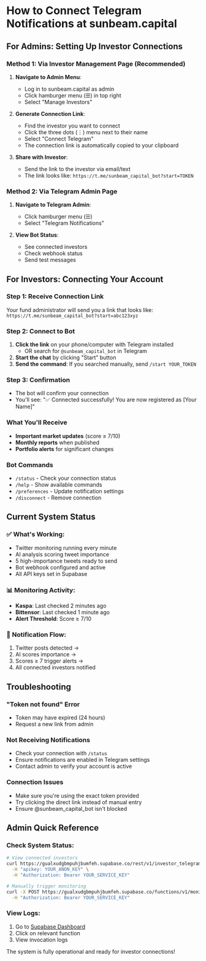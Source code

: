 # How to Connect Telegram Notifications at sunbeam.capital

## For Admins: Setting Up Investor Connections

### Method 1: Via Investor Management Page (Recommended)
1. **Navigate to Admin Menu**:
   - Log in to sunbeam.capital as admin
   - Click hamburger menu (☰) in top right
   - Select "Manage Investors"

2. **Generate Connection Link**:
   - Find the investor you want to connect
   - Click the three dots (⋮) menu next to their name
   - Select "Connect Telegram"
   - The connection link is automatically copied to your clipboard

3. **Share with Investor**:
   - Send the link to the investor via email/text
   - The link looks like: `https://t.me/sunbeam_capital_bot?start=TOKEN`

### Method 2: Via Telegram Admin Page
1. **Navigate to Telegram Admin**:
   - Click hamburger menu (☰)
   - Select "Telegram Notifications"

2. **View Bot Status**:
   - See connected investors
   - Check webhook status
   - Send test messages

## For Investors: Connecting Your Account

### Step 1: Receive Connection Link
Your fund administrator will send you a link that looks like:
`https://t.me/sunbeam_capital_bot?start=abc123xyz`

### Step 2: Connect to Bot
1. **Click the link** on your phone/computer with Telegram installed
   - OR search for `@sunbeam_capital_bot` in Telegram
2. **Start the chat** by clicking "Start" button
3. **Send the command**: If you searched manually, send `/start YOUR_TOKEN`

### Step 3: Confirmation
- The bot will confirm your connection
- You'll see: "✅ Connected successfully! You are now registered as [Your Name]"

### What You'll Receive
- **Important market updates** (score ≥ 7/10)
- **Monthly reports** when published
- **Portfolio alerts** for significant changes

### Bot Commands
- `/status` - Check your connection status
- `/help` - Show available commands
- `/preferences` - Update notification settings
- `/disconnect` - Remove connection

## Current System Status

### ✅ What's Working:
- Twitter monitoring running every minute
- AI analysis scoring tweet importance
- 5 high-importance tweets ready to send
- Bot webhook configured and active
- All API keys set in Supabase

### 📊 Monitoring Activity:
- **Kaspa**: Last checked 2 minutes ago
- **Bittensor**: Last checked 1 minute ago
- **Alert Threshold**: Score ≥ 7/10

### 🔔 Notification Flow:
1. Twitter posts detected → 
2. AI scores importance → 
3. Scores ≥ 7 trigger alerts → 
4. All connected investors notified

## Troubleshooting

### "Token not found" Error
- Token may have expired (24 hours)
- Request a new link from admin

### Not Receiving Notifications
- Check your connection with `/status`
- Ensure notifications are enabled in Telegram settings
- Contact admin to verify your account is active

### Connection Issues
- Make sure you're using the exact token provided
- Try clicking the direct link instead of manual entry
- Ensure @sunbeam_capital_bot isn't blocked

## Admin Quick Reference

### Check System Status:
```bash
# View connected investors
curl https://gualxudgbmpuhjbumfeh.supabase.co/rest/v1/investor_telegram \
  -H "apikey: YOUR_ANON_KEY" \
  -H "Authorization: Bearer YOUR_SERVICE_KEY"

# Manually trigger monitoring
curl -X POST https://gualxudgbmpuhjbumfeh.supabase.co/functions/v1/monitor-projects \
  -H "Authorization: Bearer YOUR_SERVICE_KEY"
```

### View Logs:
1. Go to [Supabase Dashboard](https://supabase.com/dashboard/project/gualxudgbmpuhjbumfeh/functions)
2. Click on relevant function
3. View invocation logs

The system is fully operational and ready for investor connections!